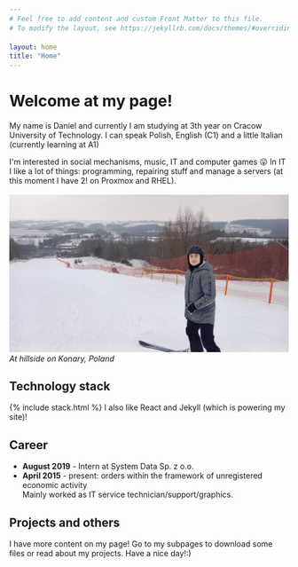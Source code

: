 ```yaml
---
# Feel free to add content and custom Front Matter to this file.
# To modify the layout, see https://jekyllrb.com/docs/themes/#overriding-theme-defaults

layout: home
title: "Home"
---
```

# Welcome at my page!
My name is Daniel and currently I am studying at 3th year on Cracow University of Technology. I can speak Polish, English (C1) and a little Italian (currently learning at A1)

I'm interested in social mechanisms, music, IT and computer games 😛
In IT I like a lot of things: programming, repairing stuff and manage a servers (at this moment I have 2! on Proxmox and RHEL).
<br><br>
![daniel](daniel.jpg)
*At hillside on Konary, Poland*
## Technology stack

{% include stack.html %}
I also like React and Jekyll (which is powering my site)!
## Career
- **August 2019** - Intern at System Data Sp. z o.o.
- **April 2015** - present: orders within the framework of unregistered economic activity<br>Mainly worked as IT service technician/support/graphics.

## Projects and others
I have more content on my page! Go to my subpages to download some files or read about my projects.
Have a nice day!:)
